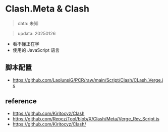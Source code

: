 # Clash.Meta & Clash
> data: 未知

> updata: 20250126
- 看不懂正在学
- 使用的 JavaScript 语言

## 脚本配置
- https://github.com/LaolunsiG/PCR/raw/main/Script/Clash/CLash_Verge.js

## reference
- https://github.com/Kiritocyz/Clash
- https://github.com/Repcz/Tool/blob/X/Clash/Meta/Verge_Rev_Script.js
- https://github.com/Kiritocyz/Clash/
